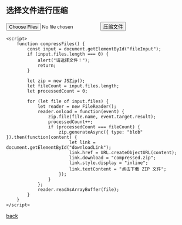 <!DOCTYPE html>
<html lang="zh">
<head>
    <meta charset="UTF-8">
    <meta name="viewport" content="width=device-width, initial-scale=1.0">
    <title>在线文件压缩</title>
    <script src="https://cdnjs.cloudflare.com/ajax/libs/jszip/3.10.1/jszip.min.js"></script>
</head>
<body>
    <h2>选择文件进行压缩</h2>
    <input type="file" id="fileInput" multiple>
    <button onclick="compressFiles()">压缩文件</button>
    <a id="downloadLink" style="display: none;">下载 ZIP 文件</a>

    <script>
        function compressFiles() {
            const input = document.getElementById("fileInput");
            if (input.files.length === 0) {
                alert("请选择文件！");
                return;
            }

            let zip = new JSZip();
            let fileCount = input.files.length;
            let processedCount = 0;

            for (let file of input.files) {
                let reader = new FileReader();
                reader.onload = function(event) {
                    zip.file(file.name, event.target.result);
                    processedCount++;
                    if (processedCount === fileCount) {
                        zip.generateAsync({ type: "blob" }).then(function(content) {
                            let link = document.getElementById("downloadLink");
                            link.href = URL.createObjectURL(content);
                            link.download = "compressed.zip";
                            link.style.display = "inline";
                            link.textContent = "点击下载 ZIP 文件";
                        });
                    }
                };
                reader.readAsArrayBuffer(file);
            }
        }
    </script>
</body>
</html>

[back](./)

